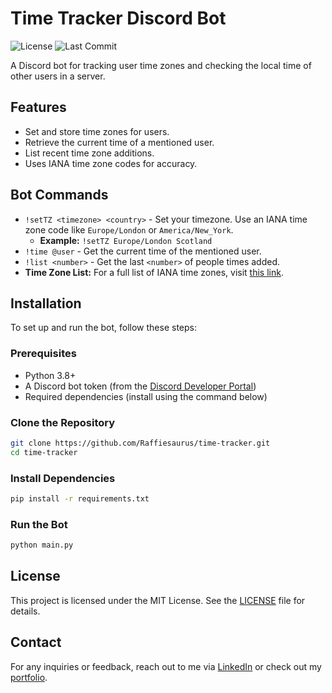 # Time Tracker Discord Bot

![License](https://img.shields.io/github/license/Raffiesaurus/time-tracker)
![Last Commit](https://img.shields.io/github/last-commit/Raffiesaurus/time-tracker)

A Discord bot for tracking user time zones and checking the local time of other users in a server.

## Features

- Set and store time zones for users.
- Retrieve the current time of a mentioned user.
- List recent time zone additions.
- Uses IANA time zone codes for accuracy.

## Bot Commands

- `!setTZ <timezone> <country>` - Set your timezone. Use an IANA time zone code like `Europe/London` or `America/New_York`.
  - **Example:** `!setTZ Europe/London Scotland`
- `!time @user` - Get the current time of the mentioned user.
- `!list <number>` - Get the last `<number>` of people times added.
- **Time Zone List:** For a full list of IANA time zones, visit [this link](https://en.wikipedia.org/wiki/List_of_tz_database_time_zones).

## Installation

To set up and run the bot, follow these steps:

### Prerequisites

- Python 3.8+
- A Discord bot token (from the [Discord Developer Portal](https://discord.com/developers/applications))
- Required dependencies (install using the command below)

### Clone the Repository

```sh
git clone https://github.com/Raffiesaurus/time-tracker.git
cd time-tracker
```

### Install Dependencies

```sh
pip install -r requirements.txt
```

### Run the Bot

```sh
python main.py
```

## License

This project is licensed under the MIT License. See the [LICENSE](LICENSE) file for details.

## Contact

For any inquiries or feedback, reach out to me via [LinkedIn](https://www.linkedin.com/in/raffiesaurus) or check out my [portfolio](https://raffiesaurus.com/).
